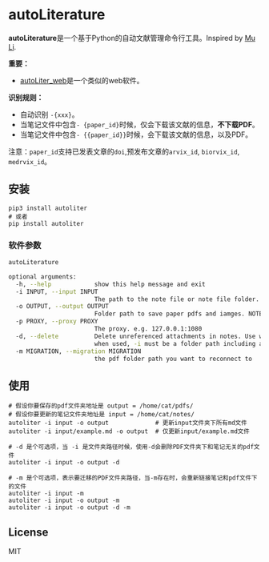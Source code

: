# autoLiterature
**autoLiterature**是一个基于Python的自动文献管理命令行工具。Inspired by [Mu Li](https://www.bilibili.com/video/BV1nA41157y4).   

**重要：**  
- [autoLiter_web](https://github.com/WilmerWang/autoLiter_web)是一个类似的web软件。

**识别规则：**
- 自动识别 `-{xxx}`。
- 当笔记文件中包含`- {paper_id}`时候，仅会下载该文献的信息，**不下载PDF**。
- 当笔记文件中包含`- {{paper_id}}`时候，会下载该文献的信息，以及PDF。

注意：`paper_id`支持已发表文章的`doi`,预发布文章的`arvix_id`, `biorvix_id`, `medrvix_id`。

## 安装
```
pip3 install autoliter
# 或者
pip install autoliter
```

### 软件参数
```bash
autoLiterature

optional arguments:
  -h, --help            show this help message and exit
  -i INPUT, --input INPUT
                        The path to the note file or note file folder.
  -o OUTPUT, --output OUTPUT
                        Folder path to save paper pdfs and iamges. NOTE: MUST BE FOLDER
  -p PROXY, --proxy PROXY
                        The proxy. e.g. 127.0.0.1:1080
  -d, --delete          Delete unreferenced attachments in notes. Use with caution,
                        when used, -i must be a folder path including all notes
  -m MIGRATION, --migration MIGRATION
                        the pdf folder path you want to reconnect to
```

## 使用
```
# 假设你要保存的pdf文件夹地址是 output = /home/cat/pdfs/
# 假设你要更新的笔记文件夹地址是 input = /home/cat/notes/
autoliter -i input -o output             # 更新input文件夹下所有md文件
autoliter -i input/example.md -o output  # 仅更新input/example.md文件

# -d 是个可选项，当 -i 是文件夹路径时候，使用-d会删除PDF文件夹下和笔记无关的pdf文件
autoliter -i input -o output -d

# -m 是个可选项，表示要迁移的PDF文件夹路径，当-m存在时，会重新链接笔记和pdf文件下的文件
autoliter -i input -m
autoliter -i input -o output -m
autoliter -i input -o output -d -m
```
## License
MIT